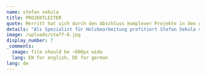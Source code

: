 ```yaml
---
name: stefan sekula
title: PROJEKTLEITER
quote: Merritt hat sich durch den Abschluss komplexer Projekte in den gesamten USA einen exzellenten Ruf erarbeitet.
details: "Als Spezialist für Holzbearbeitung profitiert Stefan Sekula von seinen praktischen Erfahrungen in den Bereichen Zimmerei und Rohbau. Außerdem kennt er sich bestens mit technischen Zeichnungen, Fertigung, Veredelung und Montage beim Innenausbau mit Holz aus. 1989 kam er zu Design Woodworking. Das Unternehmen wurde von David Worfolk im kalifornischen Lodi gegründet erzielte zuletzt einen Jahresumsatz von 9\_Millionen US-Dollar.\n\nStefan Sekula und Design Woodworking gehören seit 2016 zu Merritt. Unternehmensphilosophie, Kunden und Projekte der beiden Unternehmen sind sehr ähnlich. Stefan Sekula und sein Team gehören als wertvolle Assets zur Merritt-Familie. Gemeinsam sollen neue Wachstumsmöglichkeiten und Problemlösungsstrategien ermittelt werden.\n\nStefan Sekula leitet als Senior Project Principal den Betrieb bei Merritt West."
image: /uploads/staff-8.jpg
display_number: 7
_comments:
  image: file should be ~600px wide
  lang: EN for english, DE for german
lang: de
---
```


